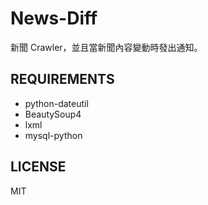 News-Diff
==================
新聞 Crawler，並且當新聞內容變動時發出通知。

REQUIREMENTS
------------------
* python-dateutil
* BeautySoup4
* lxml
* mysql-python


LICENSE
------------------
MIT
